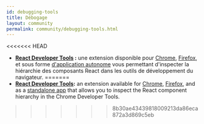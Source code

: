 ```yaml
---
id: debugging-tools
title: Débogage
layout: community
permalink: community/debugging-tools.html
---
```


<<<<<<< HEAD
  * **[React Developer Tools](https://github.com/facebook/react-devtools) :** une extension disponible pour [Chrome](https://chrome.google.com/webstore/detail/react-developer-tools/fmkadmapgofadopljbjfkapdkoienihi?hl=fr), [Firefox](https://addons.mozilla.org/firefox/addon/react-devtools/), et sous forme [d'application autonome](https://github.com/facebook/react-devtools/tree/master/packages/react-devtools) vous permettant d'inspecter la hiérarchie des composants React dans les outils de développement du navigateur.
=======
  * **[React Developer Tools](https://github.com/facebook/react-devtools):** an extension available for [Chrome](https://chrome.google.com/webstore/detail/react-developer-tools/fmkadmapgofadopljbjfkapdkoienihi), [Firefox](https://addons.mozilla.org/firefox/addon/react-devtools/), and as a [standalone app](https://github.com/facebook/react/tree/master/packages/react-devtools) that allows you to inspect the React component hierarchy in the Chrome Developer Tools.
>>>>>>> 8b30ae43439818009213da86eca872a3d869c5eb
